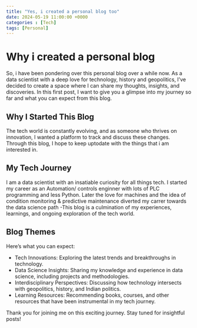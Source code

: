 ```yaml
---
title: "Yes, i created a personal blog too"
date: 2024-05-19 11:00:00 +0000
categories : [Tech]
tags: [Personal]
---
```


# Why i created a personal blog

So, i have been pondering over this personal blog over a while now. As a data scientist with a deep love for technology, history and geopolitics, I’ve decided to create a space where I can share my thoughts, insights, and discoveries. In this first post, I want to give you a glimpse into my journey so far and what you can expect from this blog.

## Why I Started This Blog
The tech world is constantly evolving, and as someone who thrives on innovation, I wanted a platform to track and discuss these changes. Through this blog, I hope to keep uptodate with the things that i am interested in. 

## My Tech Journey
I am a data scientist with an insatiable curiosity for all things tech. I started my career as an Automation/ controls enginner with lots of PLC programming and less Python. Later the love for machines and the idea of condition monitoring &  predictive maintenance diverted my carrer towards the data science path -This blog is a culmination of my experiences, learnings, and ongoing exploration of the tech world.

## Blog Themes
Here’s what you can expect:

* Tech Innovations: Exploring the latest trends and breakthroughs in technology.
* Data Science Insights: Sharing my knowledge and experience in data science, including projects and methodologies.
* Interdisciplinary Perspectives: Discussing how technology intersects with geopolitics, history, and Indian politics.
* Learning Resources: Recommending books, courses, and other resources that have been instrumental in my tech journey.


Thank you for joining me on this exciting journey. Stay tuned for insightful posts!